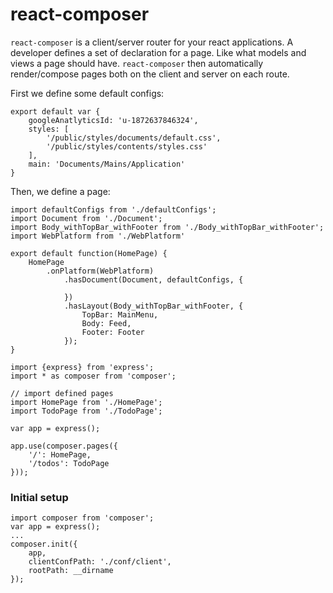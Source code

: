 react-composer
================

`react-composer` is a client/server router for your react applications. A developer defines a set of declaration for a page. Like what models and views a page should have. `react-composer` then automatically render/compose pages both on the client and server on each route.

First we define some default configs:
```
export default var {
    googleAnatlyticsId: 'u-1872637846324',
    styles: [
        '/public/styles/documents/default.css',
        '/public/styles/contents/styles.css'
    ],
    main: 'Documents/Mains/Application'
}
```
Then, we define a page:

```
import defaultConfigs from './defaultConfigs';
import Document from './Document';
import Body_withTopBar_withFooter from './Body_withTopBar_withFooter';
import WebPlatform from './WebPlatform'

export default function(HomePage) {
    HomePage
        .onPlatform(WebPlatform)
            .hasDocument(Document, defaultConfigs, {
                
            })
            .hasLayout(Body_withTopBar_withFooter, {
                TopBar: MainMenu,
                Body: Feed,
                Footer: Footer
            });
}
```

```
import {express} from 'express';
import * as composer from 'composer';

// import defined pages
import HomePage from './HomePage';
import TodoPage from './TodoPage';

var app = express();

app.use(composer.pages({
    '/': HomePage,
    '/todos': TodoPage
}));
``` 

### Initial setup
```
import composer from 'composer';
var app = express();
...
composer.init({
    app,
    clientConfPath: './conf/client',
    rootPath: __dirname
});
```
